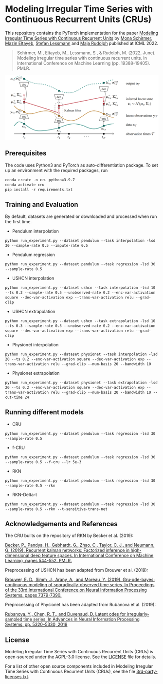 # Modeling Irregular Time Series with Continuous Recurrent Units (CRUs)

This repository contains the PyTorch implementation for the paper [Modeling Irregular Time Series with Continuous Recurrent Units](https://arxiv.org/pdf/2111.11344.pdf) by [Mona Schirmer](https://monasch.github.io/), [Mazin Eltayeb](https://www.linkedin.com/in/mazin-eltayeb-199a6a18), [Stefan Lessmann](https://www.wiwi.hu-berlin.de/en/Professorships/bwl/wi/personen-en/hl/standardseite-en) and [Maja Rudolph](http://maja-rita-rudolph.com/) published at ICML 2022.
>Schirmer, M., Eltayeb, M., Lessmann, S., & Rudolph, M. (2022, June). Modeling irregular time series with continuous recurrent units. In International Conference on Machine Learning (pp. 19388-19405). PMLR.
<p align="center">
  <img width="600" src="imgs/overview.PNG">
</p>

## Prerequisites
The code uses Python3 and PyTorch as auto-differentiation package. To set up an environment with the required packages, run
```
conda create -n cru python=3.9.7
conda activate cru
pip install -r requirements.txt
```


## Training and Evaluation
By default, datasets are generated or downloaded and processed when run the first time. 

 - Pendulum interpolation 
```
python run_experiment.py --dataset pendulum --task interpolation -lsd 30 --sample-rate 0.5 --impute-rate 0.5
```

 - Pendulum regression 
```
python run_experiment.py --dataset pendulum --task regression -lsd 30 --sample-rate 0.5
```

 - USHCN interpolation 
```
python run_experiment.py --dataset ushcn --task interpolation -lsd 10 --ts 0.3 --sample-rate 0.5 --unobserved-rate 0.2 --enc-var-activation square --dec-var-activation exp --trans-var-activation relu --grad-clip
```

 - USHCN extrapolation
```
python run_experiment.py --dataset ushcn --task extrapolation -lsd 10 --ts 0.3 --sample-rate 0.5 --unobserved-rate 0.2 --enc-var-activation square --dec-var-activation exp --trans-var-activation relu --grad-clip
```

 - Physionet interpolation
```
python run_experiment.py --dataset physionet --task interpolation -lsd 20 --ts 0.2 --enc-var-activation square --dec-var-activation exp --trans-var-activation relu --grad-clip --num-basis 20 --bandwidth 10 
```

 - Physionet extrapolation 
```
python run_experiment.py --dataset physionet --task extrapolation -lsd 20 --ts 0.2 --enc-var-activation square --dec-var-activation exp --trans-var-activation relu --grad-clip --num-basis 20 --bandwidth 10 --cut-time 24
```

## Running different models

 - CRU
```
python run_experiment.py --dataset pendulum --task regression -lsd 30 --sample-rate 0.5
```

 - f-CRU
```
python run_experiment.py --dataset pendulum --task regression -lsd 30 --sample-rate 0.5 --f-cru --lr 5e-3
```

 - RKN
```
python run_experiment.py --dataset pendulum --task regression -lsd 30 --sample-rate 0.5 --rkn 
```

 - RKN-Delta-t
```
python run_experiment.py --dataset pendulum --task regression -lsd 30 --sample-rate 0.5 --rkn --t-sensitive-trans-net
```


## Acknowledgements and References
The CRU builts on the repository of RKN by Becker et al. (2019):

[Becker, P., Pandya, H., Gebhardt, G., Zhao, C., Taylor, C. J., and Neumann, G. (2019). Recurrent kalman networks: Factorized inference in high-dimensional deep feature spaces. In International Conference on Machine Learning, pages 544-552. PMLR.](https://arxiv.org/pdf/1905.07357.pdf)

Preprocessing of USHCN has been adapted from Brouwer et al. (2019):

[Brouwer, E. D., Simm, J., Arany, A., and Moreau, Y. (2019). Gru-ode-bayes: continuous modeling of sporadically-observed time series. In Proceedings of the 33rd International Conference on Neural Information Processing Systems, pages 7379-7390.](https://github.com/edebrouwer/gru_ode_bayes)

Preprocessing of Physionet has been adapted from Rubanova et al. (2019):

[Rubanova, Y., Chen, R. T., and Duvenaud, D. Latent odes for irregularly-sampled time series. In Advances in Neural Information Processing Systems, pp. 5320–5330, 2019](https://github.com/YuliaRubanova/latent_ode)

## License

Modeling Irregular Time Series with Continuous Recurrent Units (CRUs) is open-sourced under the AGPL-3.0 license. See the
[LICENSE](LICENSE) file for details.

For a list of other open source components included in Modeling Irregular Time Series with Continuous Recurrent Units (CRUs), see the
file [3rd-party-licenses.txt](3rd-party-licenses.txt).